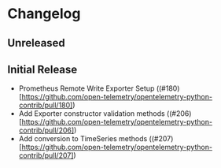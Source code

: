# Changelog

## Unreleased

## Initial Release
- Prometheus Remote Write Exporter Setup
  ((#180)[https://github.com/open-telemetry/opentelemetry-python-contrib/pull/180])
- Add Exporter constructor validation methods
  ((#206)[https://github.com/open-telemetry/opentelemetry-python-contrib/pull/206])
- Add conversion to TimeSeries methods
  ((#207)[https://github.com/open-telemetry/opentelemetry-python-contrib/pull/207])
